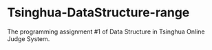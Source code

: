 # Tsinghua-DataStructure-range
The programming assignment #1 of Data Structure in Tsinghua Online Judge System.
